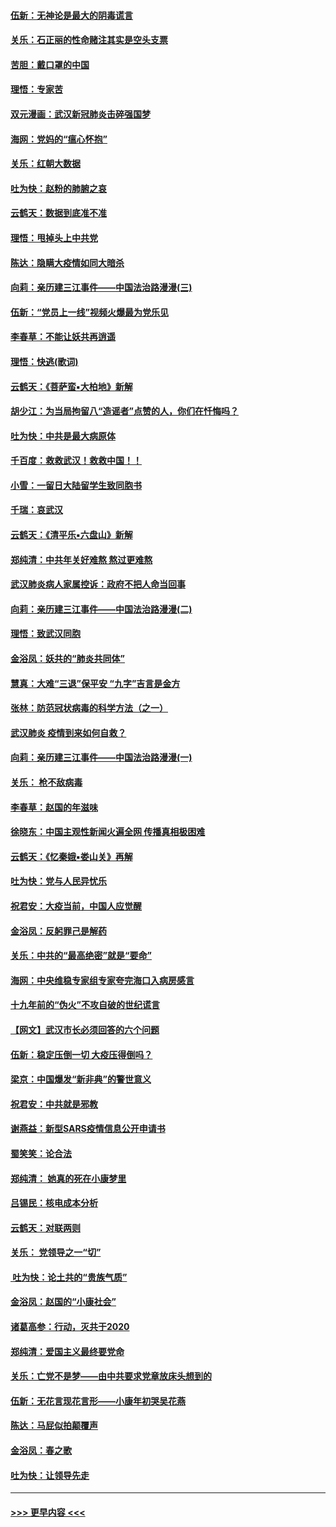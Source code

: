 #### [伍新：无神论是最大的阴毒谎言](../pages/nsc993/n11846129.md?t=02061644) 
#### [关乐：石正丽的性命赌注其实是空头支票](../pages/nsc993/n11846109.md?t=02061644) 
#### [苦胆：戴口罩的中国](../pages/nsc993/n11845576.md?t=02061644) 
#### [理悟：专家苦](../pages/nsc993/n11845564.md?t=02061644) 
#### [双元漫画：武汉新冠肺炎击碎强国梦](../pages/nsc993/n11843320.md?t=02061644) 
#### [海网：党妈的“瘟心怀抱”](../pages/nsc993/n11840740.md?t=02061644) 
#### [关乐：红朝大数据](../pages/nsc993/n11840675.md?t=02061644) 
#### [吐为快：赵粉的肺腑之哀](../pages/nsc993/n11840618.md?t=02061644) 
#### [云鹤天：数据到底准不准](../pages/nsc993/n11840325.md?t=02061644) 
#### [理悟：甩掉头上中共党](../pages/nsc993/n11838826.md?t=02061644) 
#### [陈达：隐瞒大疫情如同大暗杀](../pages/nsc993/n11838771.md?t=02061644) 
#### [向莉：亲历建三江事件——中国法治路漫漫(三)](../pages/nsc993/n11831825.md?t=02061644) 
#### [伍新：“党员上一线”视频火爆最为党乐见](../pages/nsc993/n11838200.md?t=02061644) 
#### [李春草：不能让妖共再逍遥](../pages/nsc993/n11838102.md?t=02061644) 
#### [理悟：快逃(歌词)](../pages/nsc993/n11838083.md?t=02061644) 
#### [云鹤天：《菩萨蛮▪大柏地》新解](../pages/nsc993/n11838059.md?t=02061644) 
#### [胡少江：为当局拘留八“造谣者”点赞的人，你们在忏悔吗？](../pages/nsc993/n11836801.md?t=02061644) 
#### [吐为快：中共是最大病原体](../pages/nsc993/n11836748.md?t=02061644) 
#### [千百度：救救武汉！救救中国！！](../pages/nsc993/n11836145.md?t=02061644) 
#### [小雪：一留日大陆留学生致同胞书](../pages/nsc993/n11834624.md?t=02061644) 
#### [千瑞：哀武汉](../pages/nsc993/n11833647.md?t=02061644) 
#### [云鹤天：《清平乐▪六盘山》新解](../pages/nsc993/n11833611.md?t=02061644) 
#### [郑纯清：中共年关好难熬 熬过更难熬](../pages/nsc993/n11833489.md?t=02061644) 
#### [武汉肺炎病人家属控诉：政府不把人命当回事](../pages/nsc993/n11833205.md?t=02061644) 
#### [向莉：亲历建三江事件——中国法治路漫漫(二)](../pages/nsc993/n11829102.md?t=02061644) 
#### [理悟：致武汉同胞](../pages/nsc993/n11831522.md?t=02061644) 
#### [金浴凤：妖共的“肺炎共同体”](../pages/nsc993/n11829448.md?t=02061644) 
#### [慧真：大难“三退”保平安 “九字”吉言是金方](../pages/nsc993/n11829501.md?t=02061644) 
#### [张林：防范冠状病毒的科学方法（之一）](../pages/nsc993/n11828618.md?t=02061644) 
#### [武汉肺炎 疫情到来如何自救？](../pages/nsc993/n11827632.md?t=02061644) 
#### [向莉：亲历建三江事件——中国法治路漫漫(一)](../pages/nsc993/n11827190.md?t=02061644) 
#### [关乐： 枪不敌病毒](../pages/nsc993/n11826746.md?t=02061644) 
#### [李春草：赵国的年滋味](../pages/nsc993/n11826321.md?t=02061644) 
#### [徐晓东：中国主观性新闻火遍全网 传播真相极困难](../pages/nsc993/n11826508.md?t=02061644) 
#### [云鹤天：《忆秦娥▪娄山关》再解](../pages/nsc993/n11824682.md?t=02061644) 
#### [吐为快：党与人民异忧乐](../pages/nsc993/n11824660.md?t=02061644) 
#### [祝君安：大疫当前，中国人应觉醒](../pages/nsc993/n11821946.md?t=02061644) 
#### [金浴凤：反躬罪己是解药](../pages/nsc993/n11820280.md?t=02061644) 
#### [关乐：中共的“最高绝密”就是“要命”](../pages/nsc993/n11816946.md?t=02061644) 
#### [海网：中央维稳专家组专家夸完海口入病房感言](../pages/nsc993/n11815138.md?t=02061644) 
#### [十九年前的“伪火”不攻自破的世纪谎言](../pages/nsc993/n11813238.md?t=02061644) 
#### [【网文】武汉市长必须回答的六个问题](../pages/nsc993/n11813848.md?t=02061644) 
#### [伍新：稳定压倒一切 大疫压得倒吗？](../pages/nsc993/n11812634.md?t=02061644) 
#### [梁京：中国爆发“新非典”的警世意义](../pages/nsc993/n11812554.md?t=02061644) 
#### [祝君安：中共就是邪教](../pages/nsc993/n11812431.md?t=02061644) 
#### [谢燕益：新型SARS疫情信息公开申请书](../pages/nsc993/n11808840.md?t=02061644) 
#### [蜀笑笑：论合法](../pages/nsc993/n11808064.md?t=02061644) 
#### [郑纯清： 她真的死在小康梦里](../pages/nsc993/n11806623.md?t=02061644) 
#### [吕锡民：核电成本分析](../pages/nsc993/n11806284.md?t=02061644) 
#### [云鹤天：对联两则](../pages/nsc993/n11805957.md?t=02061644) 
#### [关乐： 党领导之一“切”](../pages/nsc993/n11804505.md?t=02061644) 
#### [ 吐为快：论土共的“贵族气质”](../pages/nsc993/n11804490.md?t=02061644) 
#### [金浴凤：赵国的“小康社会”](../pages/nsc993/n11804452.md?t=02061644) 
#### [诸葛高参：行动，灭共于2020](../pages/nsc993/n11804120.md?t=02061644) 
#### [郑纯清：爱国主义最终要党命](../pages/nsc993/n11802197.md?t=02061644) 
#### [关乐：亡党不是梦——由中共要求党章放床头想到的](../pages/nsc993/n11802156.md?t=02061644) 
#### [伍新：无花言现花言形——小康年初哭吴花燕](../pages/nsc993/n11800044.md?t=02061644) 
#### [陈达：马屁似拍颠覆声](../pages/nsc993/n11800010.md?t=02061644) 
#### [金浴凤：春之歌](../pages/nsc993/n11797687.md?t=02061644) 
#### [吐为快：让领导先走](../pages/nsc993/n11797512.md?t=02061644) 

----
#### [ >>> 更早内容 <<< ](../indexes/nsc993-earlier.md)
